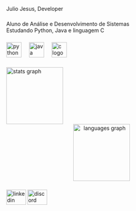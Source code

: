 <p align="left">Julio Jesus, Developer</p>

###

<p align="left">Aluno de Análise e Desenvolvimento de Sistemas<br>Estudando Python, Java e linguagem C</p>

###

<div align="left">
  <img src="https://cdn.jsdelivr.net/gh/devicons/devicon/icons/python/python-original.svg" height="40" alt="python logo"  />
  <img width="12" />
  <img src="https://cdn.jsdelivr.net/gh/devicons/devicon/icons/java/java-original.svg" height="40" alt="java logo"  />
  <img width="12" />
  <img src="https://cdn.jsdelivr.net/gh/devicons/devicon/icons/c/c-original.svg" height="40" alt="c logo"  />
</div>

###
<div align="left">
  <img src="https://github-readme-stats.vercel.app/api?username=J02Jesus&show_icons=true&title_color=800080&text_color=c9d1d9&bg_color=0d1117&hide_border=true&theme=dark" height="150" alt="stats graph" />
<div align="center">
  <img src="https://github-readme-stats.vercel.app/api/top-langs?username=J02Jesus&layout=compact&title_color=800080&text_color=c9d1d9&bg_color=0d1117&hide_border=true&theme=dark" height="150" alt="languages graph" />
</div>

 

###

<div align="left">
  <img src="https://raw.githubusercontent.com/maurodesouza/profile-readme-generator/master/src/assets/icons/social/linkedin/default.svg" width="52" height="40" alt="linkedin logo"  />
  <img src="https://raw.githubusercontent.com/maurodesouza/profile-readme-generator/master/src/assets/icons/social/discord/default.svg" width="52" height="40" alt="discord logo"  />
</div>

###
